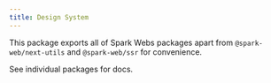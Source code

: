```yaml
---
title: Design System
---
```


This package exports all of Spark Webs packages apart from
`@spark-web/next-utils` and `@spark-web/ssr` for convenience.

See individual packages for docs.

